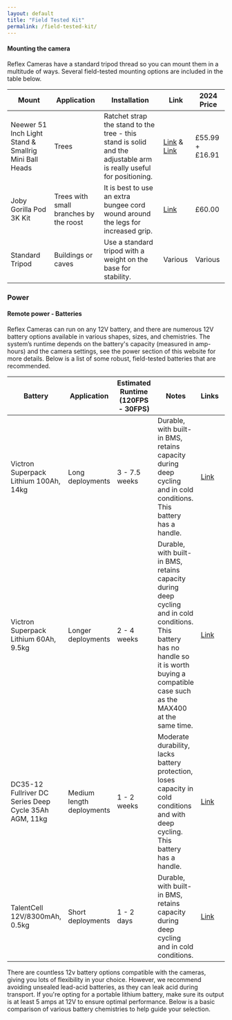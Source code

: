 ```yaml
---
layout: default
title: "Field Tested Kit"
permalink: /field-tested-kit/
---
```


#### Mounting the camera
Reflex Cameras have a standard tripod thread so you can mount them in a multitude of ways. Several field-tested mounting options are included in the table below.

| Mount                                                                   | Application                                                | Installation                                                                 | Link                                                                                                       | 2024 Price   |
|---------------------------------------------------------------------------|------------------------------------------------------------|-----------------------------------------------------------------------------|------------------------------------------------------------------------------------------------------------|--------------|
| Neewer 51 Inch Light Stand & Smallrig Mini Ball Heads                           | Trees                                                      | Ratchet strap the stand to the tree - this stand is solid and the adjustable arm is really useful for positioning. | [Link](https://www.amazon.co.uk/Neewer-Photography-Monolights-Reflectors-centimeters/dp/B07B916KNQ) & [Link](https://www.amazon.co.uk/SMALLRIG-Removable-Cameras-Camcorders-Monitor/dp/B09G6V1D34) | £55.99 + £16.91 |
| Joby Gorilla Pod 3K Kit                                                  | Trees with small branches by the roost           | It is best to use an extra bungee cord wound around the legs for increased grip. | [Link](https://www.wexphotovideo.com/joby-gorillapod-3k-kit-mii-3127827/)                                               | £60.00  |
| Standard Tripod                                                           | Buildings or caves                                         | Use a standard tripod with a weight on the base for stability.               | Various   | Various  

### Power

#### Remote power - Batteries
Reflex Cameras can run on any 12V battery, and there are numerous 12V battery options available in various shapes, sizes, and chemistries. The system’s runtime depends on the battery's capacity (measured in amp-hours) and the camera settings, see the power section of this website for more details. Below is a list of some robust, field-tested batteries that are recommended.

| Battery                                                     | Application               | Estimated Runtime (120FPS - 30FPS) | Notes                                                                                          | Links                                                                                             | 2024 Price |
|-------------------------------------------------------------|--------------------------|------------------------------------|------------------------------------------------------------------------------------------------|---------------------------------------------------------------------------------------------------|-------------|
| Victron Superpack Lithium 100Ah, 14kg                       | Long deployments         | 3 - 7.5 weeks                      | Durable, with built-in BMS, retains capacity during deep cycling and in cold conditions. This battery has a handle.       | [Link](https://www.visionmarine.co.uk/victron-energy-lithium-superpack-12-8v-100ah-m8-high-current-bat512110710-bat512110710.html)                               | £412.00     |
| Victron Superpack Lithium 60Ah, 9.5kg                       | Longer deployments       | 2 - 4 weeks                        | Durable, with built-in BMS, retains capacity during deep cycling and in cold conditions. This battery has no handle so it is worth buying a compatible case such as the MAX400 at the same time.       | [Link](https://www.visionmarine.co.uk/victron-energy-lithium-superpack-128v-60ah-m6-bat512060705-bat512060705.html) | £280.00     |
| DC35-12 Fullriver DC Series Deep Cycle 35Ah AGM, 11kg       | Medium length deployments| 1 - 2 weeks                        | Moderate durability, lacks battery protection, loses capacity in cold conditions and with deep cycling. This battery has a handle. | [Link](https://www.powerland.co.uk/collections/fullriver-deep-cycle-leisure-batteries/products/dc35-12-fullriver-dc-series-deep-cycle-agm-mobility-leisure-battery-35ah-u1) | £119.35     |
| TalentCell 12V/8300mAh, 0.5kg                               | Short deployments        | 1 - 2 days                         | Durable, with built-in BMS, retains capacity during deep cycling and in cold conditions.       | [Link](https://www.amazon.co.uk/dp/B06Y5G3C8Z?psc=1&ref=ppx_yo2ov_dt_b_product_details)           | £81.99      |


<!-- Add a blank line below -->

There are countless 12v battery options compatible with the cameras, giving you lots of flexibility in your choice. However, we recommend avoiding unsealed lead-acid batteries, as they can leak acid during transport. If you're opting for a portable lithium battery, make sure its output is at least 5 amps at 12V to ensure optimal performance. Below is a basic comparison of various battery chemistries to help guide your selection.

<!-- Lithium-ion: Lithium-ion batteries are lighter, easier to maintain and retain good capacity for years. This chemistry can maintain charge even in cold temperatures. Lithium-ion batteries are more expensive than their (lead-acid AGM and gel) counterparts for the equivalent capacity (amp-hours). Make sure to use a battery which is safe to discharge and transport.

Lead-acid & AGM: A lead-acid battery is roughly twice as heavy but costs about half as much as a lithium-ion battery. Over time, lead-acid batteries gradually lose capacity, especially with continued use or inadequate maintenance. They also lose capacity when repeatedly cycled from fully charge to completely discharged. Among lead-acid options, AGM (Absorbent Glass Mat) batteries are recommended because they are sealed, allowing them to be tipped or bumped without the risk of acid leakage.

Gel: "Gel batteries are similar to lead-acid and AGM batteries in weight and price. These batteries are often sealed and if so should be suitable for use in the field. This chemistry is more susceptible to losing charge in the cold than other chemistries." -->